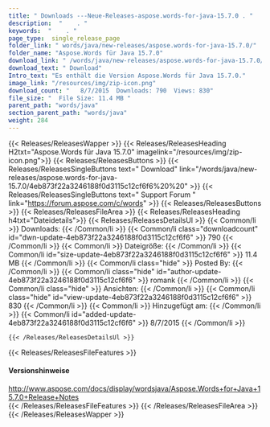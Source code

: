 ```yaml
---
title: " Downloads ---Neue-Releases-aspose.words-for-java-15.7.0 . "
description:  "    . " 
keywords:  "    . " 
page_type:  single_release_page
folder_link: " words/java/new-releases/aspose.words-for-java-15.7.0/"
folder_name: "Aspose.Words für Java 15.7.0"
download_link: " /words/java/new-releases/aspose.words-for-java-15.7.0/4eb873f22a3246188f0d3115c12cf6f6"
download_text: " Download"
Intro_text: "Es enthält die Version Aspose.Words für Java 15.7.0."
image_link: "/resources/img/zip-icon.png"
download_count: "   8/7/2015  Downloads: 790  Views: 830"
file_size: "  File Size: 11.4 MB "
parent_path: "words/java"
section_parent_path: "words/java"
weight: 284
---
```


{{< Releases/ReleasesWapper >}}
  {{< Releases/ReleasesHeading H2txt="Aspose.Words für Java 15.7.0" imagelink="/resources/img/zip-icon.png">}}
  {{< Releases/ReleasesButtons >}}
    {{< Releases/ReleasesSingleButtons text=" Download" link="/words/java/new-releases/aspose.words-for-java-15.7.0/4eb873f22a3246188f0d3115c12cf6f6%20%20" >}}
    {{< Releases/ReleasesSingleButtons text=" Support Forum " link="https://forum.aspose.com/c/words" >}}
  {{< Releases/ReleasesButtons >}}
  {{< Releases/ReleasesFileArea >}}
    {{< Releases/ReleasesHeading h4txt="Dateidetails">}}
    {{< Releases/ReleasesDetailsUl >}}
            {{< Common/li >}} Downloads: {{< /Common/li >}}
      {{< Common/li class="downloadcount" id="dwn-update-4eb873f22a3246188f0d3115c12cf6f6" >}} 790 {{< /Common/li >}}
      {{< Common/li >}} Dateigröße: {{< /Common/li >}}
      {{< Common/li id="size-update-4eb873f22a3246188f0d3115c12cf6f6" >}} 11.4 MB {{< /Common/li >}} 
      {{< Common/li  class="hide" >}} Posted By: {{< /Common/li >}} 
      {{< Common/li class="hide" id="author-update-4eb873f22a3246188f0d3115c12cf6f6" >}} romank {{< /Common/li >}}
      {{< Common/li class="hide" >}} Ansichten: {{< /Common/li >}}
      {{< Common/li class="hide" id="view-update-4eb873f22a3246188f0d3115c12cf6f6" >}} 830 {{< /Common/li >}}
      {{< Common/li >}} Hinzugefügt am: {{< /Common/li >}}
      {{< Common/li id="added-update-4eb873f22a3246188f0d3115c12cf6f6" >}} 8/7/2015 {{< /Common/li >}} 

    {{< /Releases/ReleasesDetailsUl >}}

  {{< Releases/ReleasesFileFeatures >}}
      <h4>Versionshinweise</h4><div> <a href="http://www.aspose.com/docs/display/wordsjava/Aspose.Words+for+Java+15.7.0+Release+Notes">http://www.aspose.com/docs/display/wordsjava/Aspose.Words+for+Java+15.7.0+Release+Notes</a></div>
  {{< /Releases/ReleasesFileFeatures >}}
 {{< /Releases/ReleasesFileArea >}}
{{< /Releases/ReleasesWapper >}}



